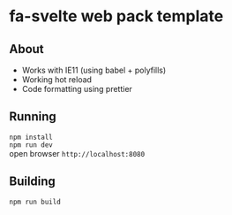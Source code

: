 # fa-svelte web pack template

## About
* Works with IE11 (using babel + polyfills)
* Working hot reload
* Code formatting using prettier

## Running

`npm install`  
`npm run dev`  
open browser `http://localhost:8080`



## Building

`npm run build`